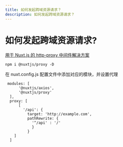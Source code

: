 ```yaml
---
title: 如何发起跨域资源请求？
description: 如何发起跨域资源请求？
---
```


# 如何发起跨域资源请求?

[用于 Nuxt.js 的 http-proxy 中间件解决方案](https://github.com/nuxt-community/proxy-module#readme)

```
npm i @nuxtjs/proxy -D
```

在 nuxt.config.js 配置文件中添加对应的模块，并设置代理

```
 modules: [
      '@nuxtjs/axios',
      '@nuxtjs/proxy'
  ],
  proxy: [
      [
        '/api': {
          target: 'http://example.com',
          pathRewrite: {
            '^/api' : '/'
            }
          }
    ]
  ]
```
